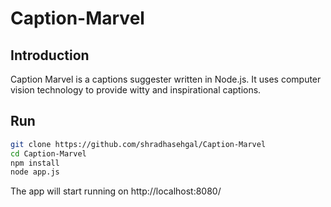 # Caption-Marvel

## Introduction

Caption Marvel is a captions suggester written in Node.js. It uses computer vision technology to provide witty and inspirational captions. 

## Run 


```bash
git clone https://github.com/shradhasehgal/Caption-Marvel
cd Caption-Marvel
npm install
node app.js
```

The app will start running on http://localhost:8080/ 
